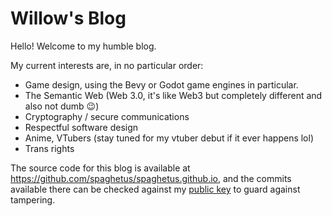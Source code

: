 # Willow's Blog

Hello! Welcome to my humble blog.

My current interests are, in no particular order: 
* Game design, using the Bevy or Godot game engines in particular.
* The Semantic Web (Web 3.0, it's like Web3 but completely different and also not dumb 😉)
* Cryptography / secure communications
* Respectful software design
* Anime, VTubers (stay tuned for my vtuber debut if it ever happens lol)
* Trans rights

The source code for this blog is available at https://github.com/spaghetus/spaghetus.github.io, and the commits available there can be checked against my [public key](keys.md) to guard against tampering.
